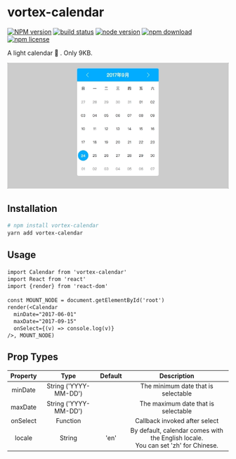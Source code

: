 # vortex-calendar

[![NPM version][npm-image]][npm-url]
[![build status][travis-image]][travis-url]
[![node version][node-image]][node-url]
[![npm download][download-image]][download-url]
[![npm license][license-image]][download-url]

[npm-image]: https://img.shields.io/npm/v/vortex-calendar.svg?style=flat-square
[npm-url]: https://npmjs.org/package/vortex-calendar
[travis-image]: https://img.shields.io/travis/YutHelloWorld/calendar.svg?style=flat-square
[travis-url]: https://travis-ci.org/YutHelloWorld/calendar
[node-image]: https://img.shields.io/badge/node.js-%3E=_6-green.svg?style=flat-square
[node-url]: http://nodejs.org/download/
[download-image]: https://img.shields.io/npm/dm/vortex-calendar.svg?style=flat-square
[download-url]: https://npmjs.org/package/vortex-calendar
[license-image]: https://img.shields.io/npm/l/vortex-calendar.svg

A light calendar 📅 . Only 9KB.

![](./.Github/calendar.gif)

## Installation


```bash
# npm install vortex-calendar
yarn add vortex-calendar
```

## Usage

```JS
import Calendar from 'vortex-calendar'
import React from 'react'
import {render} from 'react-dom'

const MOUNT_NODE = document.getElementById('root')
render(<Calendar
  minDate="2017-06-01"
  maxDate="2017-09-15"
  onSelect={(v) => console.log(v)}
/>, MOUNT_NODE)
```

## Prop Types

|Property|Type|Default|Description|
|:---:|:---:|:---:|:---:|
|minDate|String ('YYYY-MM-DD')| | The minimum date that is selectable|
|maxDate|String ('YYYY-MM-DD')| | The maximum date that is selectable|
|onSelect|Function| | Callback invoked after select|
|locale|String| 'en'| By default, calendar comes with the English locale.<br>You can set 'zh' for Chinese.|
